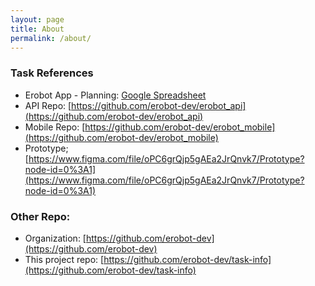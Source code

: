 ```yaml
---
layout: page
title: About
permalink: /about/
---
```


### Task References
- Erobot App - Planning: [Google Spreadsheet](https://docs.google.com/spreadsheets/d/1jkmRWb4XzkZ4ARgEuwAU-vmyA8iaChrNsPWO6Nh-t4Q)
- API Repo: [https://github.com/erobot-dev/erobot_api](https://github.com/erobot-dev/erobot_api)
- Mobile Repo: [https://github.com/erobot-dev/erobot_mobile](https://github.com/erobot-dev/erobot_mobile)
- Prototype; [https://www.figma.com/file/oPC6grQjp5gAEa2JrQnvk7/Prototype?node-id=0%3A1](https://www.figma.com/file/oPC6grQjp5gAEa2JrQnvk7/Prototype?node-id=0%3A1)

### Other Repo:
- Organization: [https://github.com/erobot-dev](https://github.com/erobot-dev)
- This project repo: [https://github.com/erobot-dev/task-info](https://github.com/erobot-dev/task-info)
